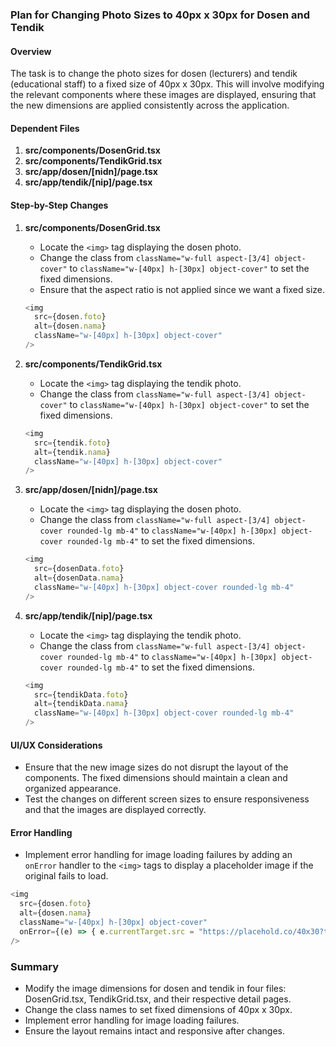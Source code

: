### Plan for Changing Photo Sizes to 40px x 30px for Dosen and Tendik

#### Overview
The task is to change the photo sizes for dosen (lecturers) and tendik (educational staff) to a fixed size of 40px x 30px. This will involve modifying the relevant components where these images are displayed, ensuring that the new dimensions are applied consistently across the application.

#### Dependent Files
1. **src/components/DosenGrid.tsx**
2. **src/components/TendikGrid.tsx**
3. **src/app/dosen/[nidn]/page.tsx**
4. **src/app/tendik/[nip]/page.tsx**

#### Step-by-Step Changes

1. **src/components/DosenGrid.tsx**
   - Locate the `<img>` tag displaying the dosen photo.
   - Change the class from `className="w-full aspect-[3/4] object-cover"` to `className="w-[40px] h-[30px] object-cover"` to set the fixed dimensions.
   - Ensure that the aspect ratio is not applied since we want a fixed size.

   ```javascript
   <img
     src={dosen.foto}
     alt={dosen.nama}
     className="w-[40px] h-[30px] object-cover"
   />
   ```

2. **src/components/TendikGrid.tsx**
   - Locate the `<img>` tag displaying the tendik photo.
   - Change the class from `className="w-full aspect-[3/4] object-cover"` to `className="w-[40px] h-[30px] object-cover"` to set the fixed dimensions.

   ```javascript
   <img
     src={tendik.foto}
     alt={tendik.nama}
     className="w-[40px] h-[30px] object-cover"
   />
   ```

3. **src/app/dosen/[nidn]/page.tsx**
   - Locate the `<img>` tag displaying the dosen photo.
   - Change the class from `className="w-full aspect-[3/4] object-cover rounded-lg mb-4"` to `className="w-[40px] h-[30px] object-cover rounded-lg mb-4"` to set the fixed dimensions.

   ```javascript
   <img
     src={dosenData.foto}
     alt={dosenData.nama}
     className="w-[40px] h-[30px] object-cover rounded-lg mb-4"
   />
   ```

4. **src/app/tendik/[nip]/page.tsx**
   - Locate the `<img>` tag displaying the tendik photo.
   - Change the class from `className="w-full aspect-[3/4] object-cover rounded-lg mb-4"` to `className="w-[40px] h-[30px] object-cover rounded-lg mb-4"` to set the fixed dimensions.

   ```javascript
   <img
     src={tendikData.foto}
     alt={tendikData.nama}
     className="w-[40px] h-[30px] object-cover rounded-lg mb-4"
   />
   ```

#### UI/UX Considerations
- Ensure that the new image sizes do not disrupt the layout of the components. The fixed dimensions should maintain a clean and organized appearance.
- Test the changes on different screen sizes to ensure responsiveness and that the images are displayed correctly.

#### Error Handling
- Implement error handling for image loading failures by adding an `onError` handler to the `<img>` tags to display a placeholder image if the original fails to load.

```javascript
<img
  src={dosen.foto}
  alt={dosen.nama}
  className="w-[40px] h-[30px] object-cover"
  onError={(e) => { e.currentTarget.src = "https://placehold.co/40x30?text=Image+Not+Available"; }}
/>
```

### Summary
- Modify the image dimensions for dosen and tendik in four files: DosenGrid.tsx, TendikGrid.tsx, and their respective detail pages.
- Change the class names to set fixed dimensions of 40px x 30px.
- Implement error handling for image loading failures.
- Ensure the layout remains intact and responsive after changes.
